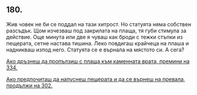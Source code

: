 ## 180.

Жив човек не би се поддал на тази хитрост. Но статуята няма
собствен разсъдък. Щом изчезваш под закрилата на плаща, тя губи
стимула за действие. Още минута или две я чуваш как броди с тежки
стъпки из пещерата, сетне настава тишина. Леко повдигаш крайчеца
на плаша и надникваш изпод него. Статуята се е върнала на мястото
си. А сега?

[Ако дръзнеш да пропълзиш с плаща към каменната врата, премини
на 334.](./334)

[Ако предпочиташ да напуснеш пещерата и да се върнеш на превала,
продължи на 302.](./302)
